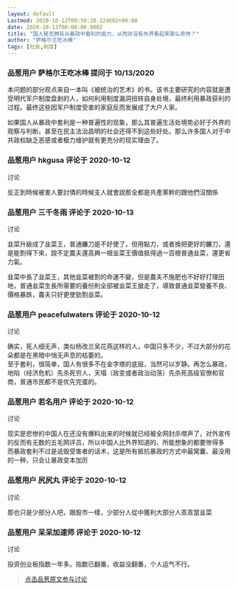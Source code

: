 ```yaml
---
layout: default
Lastmod: 2020-10-12T08:50:28.224602+00:00
date: 2020-10-13T00:00:00.000Z
title: "国人是否拥有从暴政中套利的能力，从而并没有外界看起来那么悲惨？"
author: "萨格尔王吃冰棒"
tags: [社会,制度]
---
```



### 品葱用户 **萨格尔王吃冰棒** 提问于 10/13/2020
    
本问题的部分观点来自一本叫《被统治的艺术》的书。该书主要研究的内容就是遭受明代军户制度盘剥的人，如何利用制度漏洞扭转自身处境，最终利用暴政获利的过程。最终这些因军户制度受害的家庭反而发展成了大户人家。  
  
如果国人从暴政中套利是一种普遍性的现象，那么其普遍生活处境势必好于外界的观察与判断。甚至在民主法治昌明的社会还得不到这些好处。那么许多国人对于中共政权缺乏恶感或者极力维护就有更充分的现实理由了。
    
                

### 品葱用户 **hkgusa** 评论于 2020-10-12
讨论

        
反正到時候被害人要討債的時候支人就會說那全都是共產黨幹的跟他們沒關係
        
                

### 品葱用户 **三千冬雨** 评论于 2020-10-13
讨论

        
韭菜升級成了韭菜王，普通鐮刀是不好使了，但用點力，或者換把更好的鐮刀，還是能割得下來，說不定農夫還高興一根韭菜王價值抵得過一百根普通韭菜，還更省力氣。  
  
韭菜中長了韭菜王，其他韭菜被割的命運不變，但是農夫不施肥也不好好打理田地，普通韭菜生長所需要的養份則全部被韭菜王搶走了，導致普通韭菜營養不良、價格暴跌，農夫只好更使勁割韭菜。
        
                

### 品葱用户 **peacefulwaters** 评论于 2020-10-12
讨论

        
确实，死人细无声，类似杨改兰吴花燕这样的人，中国只多不少，不过大部分的花朵都是在黑暗中悄无声息的枯萎的。  
至于套利，很简单，国人有很多不在金字塔的底层，当然可以岁静。再怎么暴政，地陷（经济危机）先杀死穷人，天塌（政变或者政治动荡）先杀死高级官僚和官商，普通市民都不是优先完蛋的。
        
                

### 品葱用户 **若名用户** 评论于 2020-10-12
讨论

        
现实是悲惨的中国人在还没有爆料出来的时候就已经被全网封杀噤声了，对外宣传的反而有无数的五毛网评员，所以中国人比外界知道的、所能想象的都要惨得多  
而暴政套利不过是诋毁受害者的话术，这是所有抵抗暴政的方式中最窝囊、最没用的一种，只会让暴政变本加厉
        
                

### 品葱用户 **尻尻丸** 评论于 2020-10-12
讨论

        
那也只是少部分人吧，跟股市一樣，少部分人從中獲利大部分人乖乖當韭菜
        
                

### 品葱用户 **呆呆加速师** 评论于 2020-10-12
讨论

        
投资创业板指数一年多。指数已翻番，收益没翻番，个人运气不行。
        
                





> [点击品葱原文参与讨论](https://pincong.rocks/question/32108)

